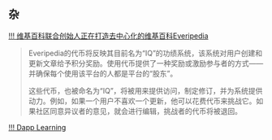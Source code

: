 ## 杂

[!!! 维基百科联合创始人正在打造去中心化的维基百科Everipedia](https://allrecode.com/post/32065)
>Everipedia的代币将反映其目前名为“IQ”的功绩系统，该系统对用户创建和更新文章给予积分奖励。使用代币提供了一种奖励或激励参与者的方式——并确保每个使用该平台的人都是平台的“股东”。
>
>这些代币，也被命名为“IQ”，将被用来提供访问，制定修订，并为系统提供动力。例如，如果一个用户不喜欢一个更新，他可以花费代币来挑战它。如果社区同意异议者的意见，就会进行编辑，挑战者的代币将被退回。

[!!! Dapp Learning](https://github.com/Dapp-Learning-DAO/Dapp-Learning)
